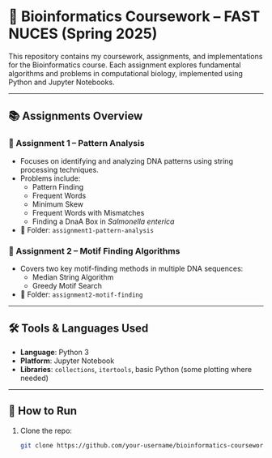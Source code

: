# 🧬 Bioinformatics Coursework – FAST NUCES (Spring 2025)

This repository contains my coursework, assignments, and implementations for the Bioinformatics course. Each assignment explores fundamental algorithms and problems in computational biology, implemented using Python and Jupyter Notebooks.

---

## 📚 Assignments Overview

### 🔹 Assignment 1 – Pattern Analysis
- Focuses on identifying and analyzing DNA patterns using string processing techniques.
- Problems include:
  - Pattern Finding
  - Frequent Words
  - Minimum Skew
  - Frequent Words with Mismatches
  - Finding a DnaA Box in *Salmonella enterica*
- 📁 Folder: `assignment1-pattern-analysis`

### 🔹 Assignment 2 – Motif Finding Algorithms
- Covers two key motif-finding methods in multiple DNA sequences:
  - Median String Algorithm
  - Greedy Motif Search
- 📁 Folder: `assignment2-motif-finding`

---

## 🛠️ Tools & Languages Used
- **Language**: Python 3
- **Platform**: Jupyter Notebook
- **Libraries**: `collections`, `itertools`, basic Python (some plotting where needed)

---

## 🚀 How to Run
1. Clone the repo:
   ```bash
   git clone https://github.com/your-username/bioinformatics-coursework.git
